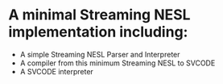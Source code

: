 # A minimal Streaming NESL implementation including:
+ A simple Streaming NESL Parser and Interpreter
+ A compiler from this minimum Streaming NESL to SVCODE
+ A SVCODE interpreter
